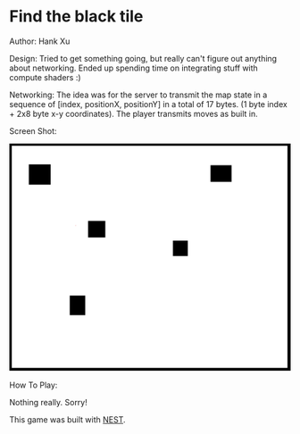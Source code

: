 # Find the black tile

Author: Hank Xu

Design: Tried to get something going, but really can't figure out anything about networking. Ended up spending time on integrating stuff with compute shaders :)

Networking: The idea was for the server to transmit the map state in a sequence of [index, positionX, positionY] in a total of 17 bytes. (1 byte index + 2x8 byte x-y coordinates). The player transmits moves as built in.

Screen Shot:

![Screen Shot](screenshot.png)

How To Play:


Nothing really. Sorry!

This game was built with [NEST](NEST.md).

